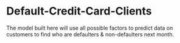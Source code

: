 # Default-Credit-Card-Clients
The model built here will use all possible factors to predict data on customers to find who are defaulters &amp; non-defaulters next month.
